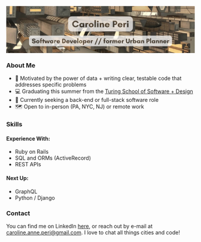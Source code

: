 <a href="url">
   <img src="formatted_banner.png" align="center" >
</a>

### About Me
- 🖤 Motivated by the power of data + writing clear, testable code that addresses specific problems
- 💻 Graduating this summer from the [Turing School of Software + Design](https://turing.edu/programs)
- 💼 Currently seeking a back-end or full-stack software role
- 🗺️ Open to in-person (PA, NYC, NJ) or remote work

### Skills
#### Experience With:

- Ruby on Rails
- SQL and ORMs (ActiveRecord)
- REST APIs

#### Next Up:
- GraphQL
- Python / Django

### Contact 
You can find me on LinkedIn [here](https://www.linkedin.com/in/carolineperi/), or reach out by e-mail at caroline.anne.peri@gmail.com. I love to chat all things cities and code!
